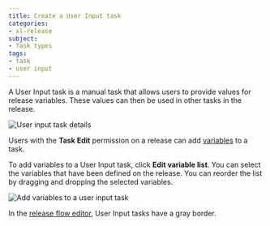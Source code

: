 ```yaml
---
title: Create a User Input task
categories:
- xl-release
subject:
- Task types
tags:
- task
- user input
---
```


A User Input task is a manual task that allows users to provide values for release variables. These values can then be used in other tasks in the release.

![User input task details](../images/user-input-details.png)

Users with the **Task Edit** permission on a release can add [variables](/xl-release/how-to/create-release-variables.html) to a task.

To add variables to a User Input task, click **Edit variable list**. You can select the variables that have been defined on the release. You can reorder the list by dragging and dropping the selected variables.

![Add variables to a user input task](../images/user-input-variables.png)

In the [release flow editor](/xl-release/how-to/using-the-release-flow-editor.html), User Input tasks have a gray border.

